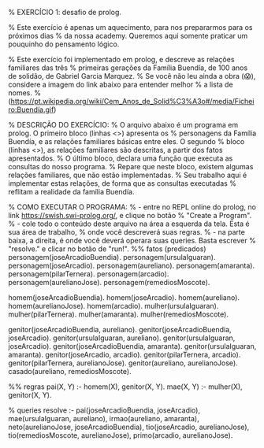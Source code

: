 % EXERCÍCIO 1: desafio de prolog.

% Este exercício é apenas um aquecimento, para nos prepararmos para os próximos dias
% da nossa academy. Queremos aqui somente praticar um pouquinho do pensamento lógico.

% Este exercício foi implementado em prolog, e descreve as relações familiares das três
% primeiras gerações da Família Buendía, de 100 anos de solidão, de Gabriel Garcia Marquez.
% Se você não leu ainda a obra (😱), considere a imagem do link abaixo para entender melhor
% a lista de nomes.
% (https://pt.wikipedia.org/wiki/Cem_Anos_de_Solid%C3%A3o#/media/Ficheiro:Buendía.gif)

% DESCRIÇÃO DO EXERCÍCIO:
% O arquivo abaixo é um programa em prolog. O primeiro bloco (linhas <>) apresenta os
% personagens da Família Buendía, e as relações familiares básicas entre eles. O segundo
% bloco (linhas <>), as relações familiares são descritas, a partir dos fatos apresentados.
% O último bloco, declara uma função que executa as consultas do nosso programa.
% Repare que neste bloco, existem algumas relações familiares, que não estão implementadas.
% Seu trabalho aqui é implementar estas relações, de forma que as consultas executadas
% reflitam a realidade da família Buendía.

% COMO EXECUTAR O PROGRAMA:
% - entre no REPL online do prolog, no link https://swish.swi-prolog.org/, e clique no botão
%   "Create a Program".
% - cole todo o conteúdo deste arquivo na área a esquerda da tela. Esta é sua área de trabalho,
%   onde você descreverá suas regras.
% - na parte baixa, a direita, é onde você deverá operara suas queries. Basta escrever
%   "resolve." e clicar no botão de "run!".
%% fatos (predicados)
personagem(joseArcadioBuendia).
personagem(ursulaIguaran).
personagem(joseArcadio).
personagem(aureliano).
personagem(amaranta).
personagem(pilarTernera).
personagem(arcadio).
personagem(aurelianoJose).
personagem(remediosMoscote).

homem(joseArcadioBuendia).
homem(joseArcadio).
homem(aureliano).
homem(aurelianoJose).
homem(arcadio).
mulher(ursulaIguaran).
mulher(pilarTernera).
mulher(amaranta).
mulher(remediosMoscote).

genitor(joseArcadioBuendia, aureliano).
genitor(joseArcadioBuendia, joseArcadio).
genitor(ursulaIguaran, aureliano).
genitor(ursulaIguaran, joseArcadio).
genitor(joseArcadioBuendia, amaranta).
genitor(ursulaIguaran, amaranta).
genitor(joseArcadio, arcadio).
genitor(pilarTernera, arcadio).
genitor(pilarTernera, aurelianoJose).
genitor(aureliano, aurelianoJose).
casado(aureliano, remediosMoscote).

%% regras
pai(X, Y) :- homem(X), genitor(X, Y).
mae(X, Y) :- mulher(X), genitor(X, Y).

% queries
resolve :-
    pai(joseArcadioBuendia, joseArcadio),
    mae(ursulaIguaran, aureliano),
    irmao(aureliano, amaranta),
    neto(aurelianoJose, joseArcadioBuendia),
    tio(joseArcadio, aurelianoJose),
    tio(remediosMoscote, aurelianoJose),
	  primo(arcadio, aurelianoJose).


